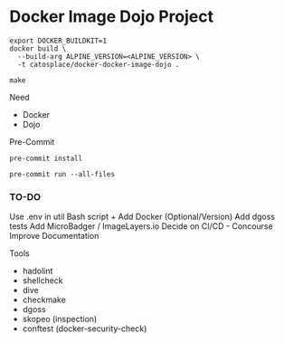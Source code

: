 # Docker Image Dojo Project

```
export DOCKER_BUILDKIT=1
docker build \
  --build-arg ALPINE_VERSION=<ALPINE_VERSION> \
  -t catosplace/docker-docker-image-dojo .
```

```
make
```

Need
* Docker
* Dojo

Pre-Commit

`pre-commit install`

`pre-commit run --all-files`


### TO-DO
Use .env in util Bash script + Add Docker (Optional/Version)
Add dgoss tests
Add MicroBadger / ImageLayers.io
Decide on CI/CD - Concourse
Improve Documentation

Tools
* hadolint
* shellcheck
* dive
* checkmake
* dgoss
* skopeo (inspection)
* conftest (docker-security-check)
